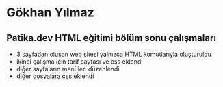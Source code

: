 # Gökhan Yılmaz

## Patika.dev HTML eğitimi bölüm sonu çalışmaları

* 3 sayfadan oluşan web sitesi yalnızca HTML komutlarıyla oluşturuldu
* ikinci çalışma için tarif sayfası ve css eklendi
* diğer sayfaların menüleri düzenlendi
* diğer dosyalara css eklendi
